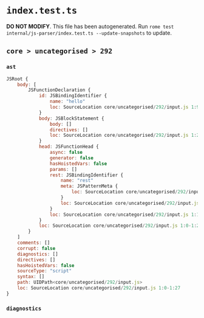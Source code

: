 # `index.test.ts`

**DO NOT MODIFY**. This file has been autogenerated. Run `rome test internal/js-parser/index.test.ts --update-snapshots` to update.

## `core > uncategorised > 292`

### `ast`

```javascript
JSRoot {
	body: [
		JSFunctionDeclaration {
			id: JSBindingIdentifier {
				name: "hello"
				loc: SourceLocation core/uncategorised/292/input.js 1:9-1:14 (hello)
			}
			body: JSBlockStatement {
				body: []
				directives: []
				loc: SourceLocation core/uncategorised/292/input.js 1:24-1:27
			}
			head: JSFunctionHead {
				async: false
				generator: false
				hasHoistedVars: false
				params: []
				rest: JSBindingIdentifier {
					name: "rest"
					meta: JSPatternMeta {
						loc: SourceLocation core/uncategorised/292/input.js 1:18-1:22
					}
					loc: SourceLocation core/uncategorised/292/input.js 1:18-1:22 (rest)
				}
				loc: SourceLocation core/uncategorised/292/input.js 1:14-1:23
			}
			loc: SourceLocation core/uncategorised/292/input.js 1:0-1:27
		}
	]
	comments: []
	corrupt: false
	diagnostics: []
	directives: []
	hasHoistedVars: false
	sourceType: "script"
	syntax: []
	path: UIDPath<core/uncategorised/292/input.js>
	loc: SourceLocation core/uncategorised/292/input.js 1:0-1:27
}
```

### `diagnostics`

```

```
